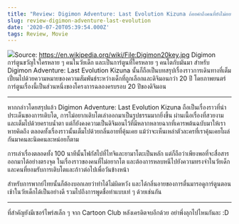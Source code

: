 ```yaml
---
title: "Review: Digimon Adventure: Last Evolution Kizuna ถ้อยคำถึงคนที่ยังไม่อยากโต และหลบหนีไปอยู่ในความทรงจำของวัยเด็ก"
slug: review-digimon-adventure-last-evolution
date: '2020-07-20T05:39:54.000Z'
tags: Review, Movie
---
```


![](__GHOST_URL__/content/images/2020/07/image-1.jpeg)Source: https://en.wikipedia.org/wiki/File:Digimon20key.jpg
Digimon การ์ตูนขวัญใจใครหลาย ๆ คนในวัยเด็ก และเป็นการ์ตูนที่ใครหลาย ๆ คนโตกับมันมา สำหรับ Digimon Adventure: Last Evolution Kizuna นั้นก็ถือเป็นบทสรุปเรื่องราวการเดินทางที่เต็มเปี่ยมไปด้วยความหมายของความสัมพันธ์ระหว่างเด็กที่ถูกเลือกและดิจิมอนกว่า 20 ปี โดยภาพยนตร์การ์ตูนเรื่องนี้เป็นส่วนหนึ่งของโครงการฉลองครบรอบ 20 ปีของดิจิมอน

---

หากกล่าวโดยสรุปแล้ว Digimon Adventure: Last Evolution Kizuna ถือเป็นเรื่องราวที่นำประเด็นของการเติบโต, การไม่อยากเติบโตเล่าออกมาเป็นรูปธรรมมากยิ่งขึ้น ผ่านเนื้อเรื่องที่สวยงามและเต็มไปด้วยคราบน้ำตา แต่ก็ยังคงความเป็นดิจิมอนไว้ที่มีหลากหลายฉากที่เคารพต้นฉบับมาให้เราหายคิดถึง ตลอดทั้งเรื่องราวนั้นเต็มไปด้วยกลิ่นอายที่คุ้นเคย แม้ว่าจะเห็นเหล่าตัวละครที่เราคุ้นเคยโผล่กันมาคนละนิดคนละหน่อยก็ตาม

การเล่าเรื่องตลอดทั้ง 100 นาทีนั้นโฟกัสไปที่ไทจิและยามาโตะเป็นหลัก แต่ก็ถือว่าเพียงพอที่จะสื่อสารออกมาได้อย่างตรงจุด ในเรื่องราวของคนที่ไม่อยากโต และต้องการหลบหนีไปยังความทรงจำในวัยเด็ก และคนที่ยอมรับการเติบโตและก้าวต่อไปเพื่อวันข้างหน้า

สำหรับการพากย์ไทยนั้นก็ต้องบอกเลยว่าทำได้ไม่ผิดหวัง และได้กลิ่นอายของการตื่นมารอดูการ์ตูนตอนเช้าในวัยเด็กได้เป็นอย่างดี รวมไปถึงการพูดชื่อท่าแบบเท่ ๆ ด้วยเช่นกัน

---

ที่สำคัญยังมีเซอร์ไพร์สเล็ก ๆ จาก Cartoon Club หลังเครดิตจบอีกด้วย อย่าพึ่งลุกไปไหนกันละ :D
